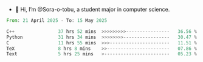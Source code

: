 - 👋 Hi, I’m @Sora-o-tobu, a student major in computer science.

<!--START_SECTION:waka-->

```rust
From: 21 April 2025 - To: 15 May 2025

C++                37 hrs 52 mins  >>>>>>>>>----------------   36.56 %
Python             31 hrs 34 mins  >>>>>>>>-----------------   30.47 %
C                  11 hrs 55 mins  >>>----------------------   11.51 %
TeX                8 hrs 8 mins    >>-----------------------   07.86 %
Text               5 hrs 25 mins   >------------------------   05.23 %
```

<!--END_SECTION:waka-->

<!---
<img align='center' src='https://raw.githubusercontent.com/Sora-o-tobu/Sora-o-tobu/main/OneLastSora.png' width='410px'>
--->
<!---
Sora-o-tobu/Sora-o-tobu is a ✨ special ✨ repository because its `README.md` (this file) appears on your GitHub profile.
You can click the Preview link to take a look at your changes.
--->
